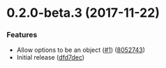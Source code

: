 <a name="0.2.0-beta.3"></a>
# 0.2.0-beta.3 (2017-11-22)


### Features

* Allow options to be an object ([#1](https://github.com/LukasHechenberger/babel-preset/issues/1)) ([8052743](https://github.com/LukasHechenberger/babel-preset/commit/8052743))
* Initial release ([dfd7dec](https://github.com/LukasHechenberger/babel-preset/commit/dfd7dec))



